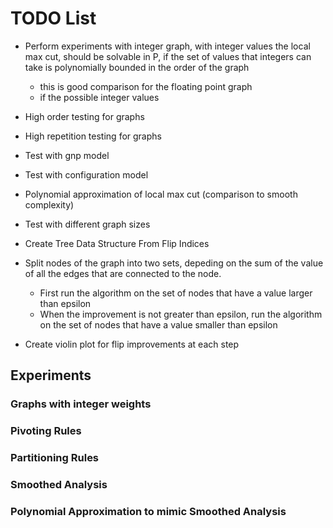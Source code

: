 # TODO List

- Perform experiments with integer graph, with integer values the local max cut, should be solvable in P, if the set of values that integers can take is polynomially bounded in the order of the graph
  - this is good comparison for the floating point graph
  - if the possible integer values
- High order testing for graphs
- High repetition testing for graphs
- Test with gnp model
- Test with configuration model
- Polynomial approximation of local max cut (comparison to smooth complexity)
- Test with different graph sizes

- Create Tree Data Structure From Flip Indices

- Split nodes of the graph into two sets, depeding on the sum of the value of all the edges that are connected to the node.
  - First run the algorithm on the set of nodes that have a value larger than epsilon
  - When the improvement is not greater than epsilon, run the algorithm on the set of nodes that have a value smaller than epsilon

- Create violin plot for flip improvements at each step


## Experiments

### Graphs with integer weights

### Pivoting Rules

### Partitioning Rules

### Smoothed Analysis

### Polynomial Approximation to mimic Smoothed Analysis
